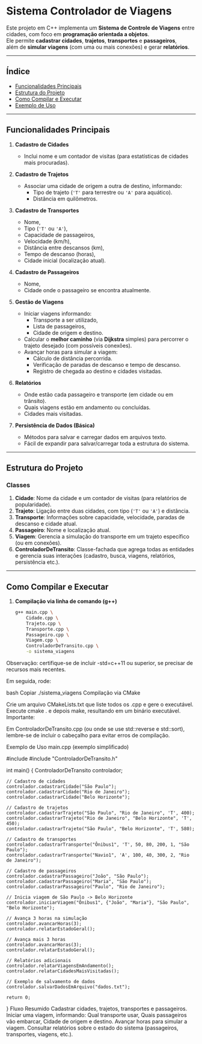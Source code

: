 # Sistema Controlador de Viagens

Este projeto em C++ implementa um **Sistema de Controle de Viagens** entre cidades, com foco em **programação orientada a objetos**.  
Ele permite **cadastrar cidades**, **trajetos**, **transportes** e **passageiros**,  
além de **simular viagens** (com uma ou mais conexões) e gerar **relatórios**.

---

## Índice

- [Funcionalidades Principais](#funcionalidades-principais)
- [Estrutura do Projeto](#estrutura-do-projeto)
- [Como Compilar e Executar](#como-compilar-e-executar)
- [Exemplo de Uso](#exemplo-de-uso)

---

## Funcionalidades Principais

1. **Cadastro de Cidades**  
   - Inclui nome e um contador de visitas (para estatísticas de cidades mais procuradas).

2. **Cadastro de Trajetos**  
   - Associar uma cidade de origem a outra de destino, informando:  
     - Tipo de trajeto (`'T'` para terrestre ou `'A'` para aquático).  
     - Distância em quilômetros.

3. **Cadastro de Transportes**  
   - Nome,  
   - Tipo (`'T'` ou `'A'`),  
   - Capacidade de passageiros,  
   - Velocidade (km/h),  
   - Distância entre descansos (km),  
   - Tempo de descanso (horas),  
   - Cidade inicial (localização atual).

4. **Cadastro de Passageiros**  
   - Nome,  
   - Cidade onde o passageiro se encontra atualmente.

5. **Gestão de Viagens**  
   - Iniciar viagens informando:
     - Transporte a ser utilizado,  
     - Lista de passageiros,  
     - Cidade de origem e destino.  
   - Calcular o **melhor caminho** (via **Dijkstra** simples) para percorrer o trajeto desejado (com possíveis conexões).  
   - Avançar horas para simular a viagem:
     - Cálculo de distância percorrida.  
     - Verificação de paradas de descanso e tempo de descanso.  
     - Registro de chegada ao destino e cidades visitadas.

6. **Relatórios**  
   - Onde estão cada passageiro e transporte (em cidade ou em trânsito).  
   - Quais viagens estão em andamento ou concluídas.  
   - Cidades mais visitadas.

7. **Persistência de Dados (Básica)**  
   - Métodos para salvar e carregar dados em arquivos texto.  
   - Fácil de expandir para salvar/carregar toda a estrutura do sistema.

---

## Estrutura do Projeto


### Classes

1. **Cidade**: Nome da cidade e um contador de visitas (para relatórios de popularidade).  
2. **Trajeto**: Ligação entre duas cidades, com tipo (`'T'` ou `'A'`) e distância.  
3. **Transporte**: Informações sobre capacidade, velocidade, paradas de descanso e cidade atual.  
4. **Passageiro**: Nome e localização atual.  
5. **Viagem**: Gerencia a simulação do transporte em um trajeto específico (ou em conexões).  
6. **ControladorDeTransito**: Classe-fachada que agrega todas as entidades e gerencia suas interações (cadastro, busca, viagens, relatórios, persistência etc.).

---

## Como Compilar e Executar

1. **Compilação via linha de comando (g++)**

   ```bash
   g++ main.cpp \
       Cidade.cpp \
       Trajeto.cpp \
       Transporte.cpp \
       Passageiro.cpp \
       Viagem.cpp \
       ControladorDeTransito.cpp \
       -o sistema_viagens

Observação: certifique-se de incluir -std=c++11 ou superior, se precisar de recursos mais recentes.

Em seguida, rode:

bash
Copiar
./sistema_viagens
Compilação via CMake

Crie um arquivo CMakeLists.txt que liste todos os .cpp e gere o executável.
Execute cmake . e depois make, resultando em um binário executável.
Importante:

Em ControladorDeTransito.cpp (ou onde se use std::reverse e std::sort), lembre-se de incluir o cabeçalho <algorithm> para evitar erros de compilação.

Exemplo de Uso
main.cpp (exemplo simplificado)

#include <iostream>
#include "ControladorDeTransito.h"

int main() {
    ControladorDeTransito controlador;

    // Cadastro de cidades
    controlador.cadastrarCidade("São Paulo");
    controlador.cadastrarCidade("Rio de Janeiro");
    controlador.cadastrarCidade("Belo Horizonte");

    // Cadastro de trajetos
    controlador.cadastrarTrajeto("São Paulo", "Rio de Janeiro", 'T', 400);
    controlador.cadastrarTrajeto("Rio de Janeiro", "Belo Horizonte", 'T', 450);
    controlador.cadastrarTrajeto("São Paulo", "Belo Horizonte", 'T', 580);

    // Cadastro de transportes
    controlador.cadastrarTransporte("Ônibus1", 'T', 50, 80, 200, 1, "São Paulo");
    controlador.cadastrarTransporte("Navio1", 'A', 100, 40, 300, 2, "Rio de Janeiro");

    // Cadastro de passageiros
    controlador.cadastrarPassageiro("João", "São Paulo");
    controlador.cadastrarPassageiro("Maria", "São Paulo");
    controlador.cadastrarPassageiro("Paulo", "Rio de Janeiro");

    // Inicia viagem de São Paulo -> Belo Horizonte
    controlador.iniciarViagem("Ônibus1", {"João", "Maria"}, "São Paulo", "Belo Horizonte");

    // Avança 3 horas na simulação
    controlador.avancarHoras(3);
    controlador.relatarEstadoGeral();

    // Avança mais 3 horas
    controlador.avancarHoras(3);
    controlador.relatarEstadoGeral();

    // Relatórios adicionais
    controlador.relatarViagensEmAndamento();
    controlador.relatarCidadesMaisVisitadas();

    // Exemplo de salvamento de dados
    controlador.salvarDadosEmArquivo("dados.txt");

    return 0;
}
Fluxo Resumido
Cadastrar cidades, trajetos, transportes e passageiros.
Iniciar uma viagem, informando:
Qual transporte usar,
Quais passageiros vão embarcar,
Cidade de origem e destino.
Avançar horas para simular a viagem.
Consultar relatórios sobre o estado do sistema (passageiros, transportes, viagens, etc.).
